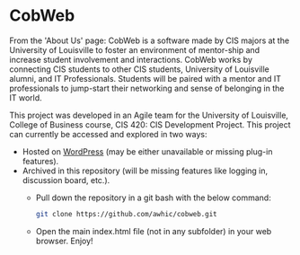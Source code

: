 # CobWeb

From the 'About Us' page: CobWeb is a software made by CIS majors at the University of Louisville to foster an environment of mentor-ship and increase student involvement and interactions. CobWeb works by connecting CIS students to other CIS students, University of Louisville alumni, and IT Professionals. Students will be paired with a mentor and IT professionals to jump-start their networking and sense of belonging in the IT world.

This project was developed in an Agile team for the University of Louisville, College of Business course, CIS 420: CIS Development Project. This project can currently be accessed and explored in two ways:
- Hosted on [WordPress](https://cobwebmaroon6.wpcomstaging.com/) (may be either unavailable or missing plug-in features).
- Archived in this repository (will be missing features like logging in, discussion board, etc.).
  - Pull down the repository in a git bash with the below command:

      ```bash
      git clone https://github.com/awhic/cobweb.git
      ```
  - Open the main index.html file (not in any subfolder) in your web browser. Enjoy!
